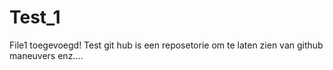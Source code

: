 # Test_1
File1 toegevoegd!
Test git hub is een reposetorie om te laten zien van github maneuvers enz....
